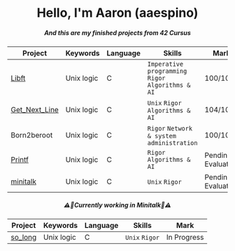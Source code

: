 <h1 align="center">Hello, I'm Aaron (aaespino)</h1>
<h5 align="center">And this are my finished projects from 42 Cursus</h5>

| Project        | Keywords                                                                     | Language | Skills                                                         |  Mark    |
| -------------- | ---------------------------------------------------------------------------- | -------- |  -------------------------------------------------------------- | -------- |
| [Libft](https://github.com/spnzed/Libft)         | Unix logic                                                           | C        | `Imperative programming` `Rigor` `Algorithms & AI`             | 100/100  |
| [Get_Next_Line](https://github.com/spnzed/get_next_line)   | Unix logic                                                           | C        | `Unix` `Rigor` `Algorithms & AI`                     | 104/100  |
| Born2beroot   | Unix logic                                                           | C        | `Rigor` `Network & system administration`                     | 100/100  |
| [Printf](https://github.com/spnzed/ft_printf)         | Unix logic                                                           | C        | `Rigor` `Algorithms & AI`                                   | Pending Evaluation  |
| [minitalk](https://github.com/spnzed/minitalk)         | Unix logic                                                           | C        | `Unix` `Rigor`             | Pending Evaluation  |

<h5 align="center">⚠️👷Currently working in Minitalk👷⚠️</h5>

| Project        | Keywords                                                                     | Language | Skills                                                         |  Mark    |
| -------------- | ---------------------------------------------------------------------------- | -------- |  -------------------------------------------------------------- | -------- |
| [so_long]([https://github.com/spnzed/SoLong](https://github.com/spnzed/so_long))         | Unix logic                                                           | C        | `Unix` `Rigor`             | In Progress  |
